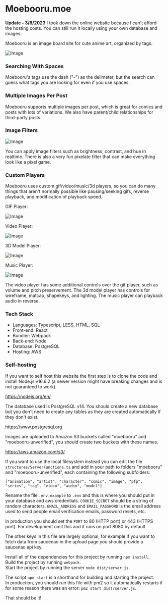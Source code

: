 # Moebooru.moe

**Update - 3/8/2023**
I took down the online website because I can't afford the hosting costs. You can still run it locally using your own database and images. 

Moebooru is an image board site for cute anime art, organized by tags.

![Image](https://github.com/Tenpi/Moebooru.moe/blob/main/assets/misc/readme.png?raw=true)

### Searching With Spaces

Moebooru's tags use the dash ("-") as the delimeter, but the search can guess what tags you are looking for even if you use spaces.

### Multiple Images Per Post

Moebooru supports multiple images per post, which is great for comics and posts with lots of variations. We also have parent/child relationships for third-party posts.

### Image Filters

![Image](https://github.com/Tenpi/Moebooru.moe/blob/main/assets/misc/imagefilters.png?raw=true)

You can apply image filters such as brightness, contrast, and hue in realtime. There is also a very fun pixelate filter that 
can make everything look like a pixel game.

### Custom Players

Moebooru uses custom gif/video/music/3d players, so you can do many things that aren't normally possible like pausing/seeking 
gifs, reverse playback, and modification of playback speed. 

GIF Player:

![Image](https://github.com/Tenpi/Moebooru.moe/blob/main/assets/misc/gifplayer.png?raw=true)

Video Player:

![Image](https://github.com/Tenpi/Moebooru.moe/blob/main/assets/misc/videoplayer.png?raw=true)

3D Model Player:

![Image](https://github.com/Tenpi/Moebooru.moe/blob/main/assets/misc/3dplayer.png?raw=true)

Music Player:

![Image](https://github.com/Tenpi/Moebooru.moe/blob/main/assets/misc/musicplayer.png?raw=true)

The video player has some additional controls over the gif player, such as volume and pitch preservement. The 3d model player has 
controls for wireframe, matcap, shapekeys, and lighting. The music player can playback audio in reverse.

### Tech Stack

- Languages: Typescript, LESS, HTML, SQL
- Front-end: React
- Bundler: Webpack
- Back-end: Node
- Database: PostgreSQL
- Hosting: AWS

### Self-hosting

If you want to self host this website the first step is to clone the code and install Node.js v16.6.2 (a newer version might have breaking changes and is not guaranteed to work).

https://nodejs.org/en/ 

The database used is PostgreSQL v14. You should create a new database but you don't need to create any tables as they are created automatically if they don't exist.

https://www.postgresql.org

Images are uploaded to Amazon S3 buckets called "moebooru" and "moebooru-unverified", you should create two buckets with these names.

https://aws.amazon.com/s3/

If you want to use the local filesystem instead you can edit the file `structures/ServerFunctions.ts` and add in your path to folders "moebooru" and
"moebooru-unverified", each containing the following subfolders:

`["animation", "artist", "character", "comic", "image", "pfp", "series", "tag", "video", "audio", "model"]`

Rename the file `.env.example` to `.env` and this is where you should put in your database and aws credentials. `COOKIE_SECRET` should be a string of random characters. `EMAIL_ADDRESS` and `EMAIL_PASSWORD` is the email address used to send people email verification emails, password resets, etc.

In production you should set the `PORT` to 80 (HTTP port) or 443 (HTTPS port). For development omit this and it runs on port 8080 by default.

The other keys in this file are largely optional, for example if you want to fetch data from saucenao in the upload page you should provide a saucenao api key.

Install all of the dependencies for this project by running `npm install`. \
Build the project by running `webpack`. \
Start the project by running the server `node dist/server.js`.

The script `npm start` is a shorthand for building and starting the project. \
In production, you should run this file with pm2 so it automatically restarts if for some reason there was an error: `pm2 start dist/server.js`.

That should be it!
